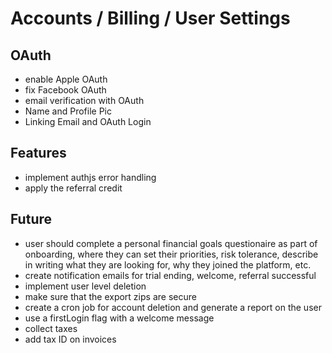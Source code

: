 # Accounts / Billing / User Settings

## OAuth

- enable Apple OAuth
- fix Facebook OAuth
- email verification with OAuth
- Name and Profile Pic
- Linking Email and OAuth Login

## Features

- implement authjs error handling
- apply the referral credit

## Future

- user should complete a personal financial goals questionaire as part of onboarding, where they can set their priorities, risk tolerance, describe in writing what they are looking for, why they joined the platform, etc.
- create notification emails for trial ending, welcome, referral successful
- implement user level deletion
- make sure that the export zips are secure
- create a cron job for account deletion and generate a report on the user
- use a firstLogin flag with a welcome message
- collect taxes
- add tax ID on invoices
